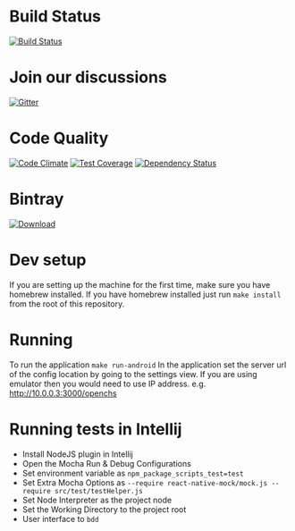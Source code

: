 # Build Status
[![Build Status](https://snap-ci.com/OpenCHS/openchs-client/branch/master/build_image)](https://snap-ci.com/OpenCHS/openchs-client/branch/master)

# Join our discussions
[![Gitter](https://badges.gitter.im/gitterHQ/gitter.svg)](https://gitter.im/openchs/openchs)

# Code Quality
[![Code Climate](https://codeclimate.com/github/OpenCHS/openchs-client/badges/gpa.svg)](https://codeclimate.com/github/OpenCHS/openchs-client)   [![Test Coverage](https://codeclimate.com/github/OpenCHS/openchs-client/badges/coverage.svg)](https://codeclimate.com/github/OpenCHS/openchs-client/coverage)  [![Dependency Status](https://gemnasium.com/badges/github.com/OpenCHS/openchs-client.svg)](https://gemnasium.com/github.com/OpenCHS/openchs-client)

# Bintray
[ ![Download](https://api.bintray.com/packages/openchs/generic/openchs-client/images/download.svg) ](https://bintray.com/openchs/generic/openchs-client/_latestVersion)

# Dev setup
If you are setting up the machine for the first time, make sure you have homebrew
installed. If you have homebrew installed just run
`make install` from the root of this repository.


# Running
To run the application `make run-android`
In the application set the server url of the config location by going to the settings view. If you are using emulator then you would need to use IP address. e.g. http://10.0.0.3:3000/openchs 


# Running tests in Intellij
* Install NodeJS plugin in Intellij
* Open the Mocha Run & Debug Configurations
* Set environment variable as `npm_package_scripts_test=test`
* Set Extra Mocha Options as `--require react-native-mock/mock.js --require src/test/testHelper.js`
* Set Node Interpreter as the project node
* Set the Working Directory to the project root
* User interface to `bdd`
